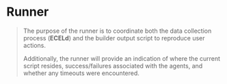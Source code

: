 # Runner
>The purpose of the runner is to coordinate both the data collection process (**ECELd**) and the builder output script to reproduce user actions.
>
>Additionally, the runner will provide an indication of where the current script resides, success/failures associated with the agents, and whether any timeouts were encountered.
